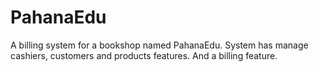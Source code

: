 # PahanaEdu
A billing system for a bookshop named PahanaEdu. System has manage cashiers, customers and products features. And a billing feature. 
